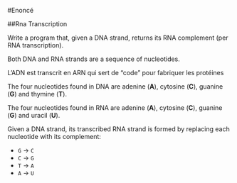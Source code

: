 #Enoncé

##Rna Transcription

Write a program that, given a DNA strand, returns its RNA complement (per RNA transcription).

Both DNA and RNA strands are a sequence of nucleotides.

L’ADN est transcrit en ARN qui sert de “code” pour fabriquer les protéines

The four nucleotides found in DNA are adenine (**A**), cytosine (**C**),
guanine (**G**) and thymine (**T**).

The four nucleotides found in RNA are adenine (**A**), cytosine (**C**),
guanine (**G**) and uracil (**U**).

Given a DNA strand, its transcribed RNA strand is formed by replacing
each nucleotide with its complement:

* `G` -> `C`
* `C` -> `G`
* `T` -> `A`
* `A` -> `U`
